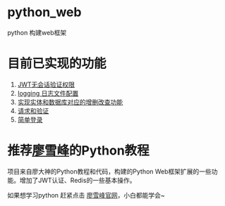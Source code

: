 # python_web
python 构建web框架

# 目前已实现的功能
1. [JWT无会话验证权限](https://github.com/jkilili/python_web/blob/master/www/utils/jwtUtil.py)
2. [logging 日志文件配置](https://github.com/jkilili/python_web/blob/master/www/logger.conf)
3. [实现实体和数据库对应的增删改查功能](https://github.com/jkilili/python_web/blob/master/www/common/orm.py)
4. [请求和验证](https://github.com/jkilili/python_web/blob/master/www/common/webmiddlewares.py)
5. [简单登录](https://github.com/jkilili/python_web/blob/master/www/routers/sys_routers/users.py)

# 推荐[廖雪峰](http://www.liaoxuefeng.com/)的Python教程
项目来自廖大神的Python教程和代码，构建的Python Web框架扩展的一些功能。增加了JWT认证、Redis的一些基本操作。

如果想学习python 赶紧点击 [廖雪峰官网](http://www.liaoxuefeng.com/)，小白都能学会~

